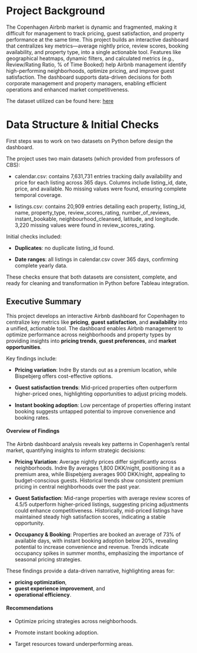 # **Project Background**

The Copenhagen Airbnb market is dynamic and fragmented, making it difficult for management to track pricing, guest satisfaction, and property performance at the same time. This project builds an interactive dashboard that centralizes key metrics—average nightly price, review scores, booking availability, and property type, into a single actionable tool. Features like geographical heatmaps, dynamic filters, and calculated metrics (e.g., Review/Rating Ratio, % of Time Booked) help Airbnb management identify high-performing neighborhoods, optimize pricing, and improve guest satisfaction. The dashboard supports data-driven decisions for both corporate management and property managers, enabling efficient operations and enhanced market competitiveness.




The dataset utilized can be found here: <a href="https://www.kaggle.com/code/saurav9786/rent-price-recommender/input" style="text-decoration: underline;">here</a>


# **Data Structure & Initial Checks**

First steps was to work on two datasets on Python before design the dashboard.

The project uses two main datasets (which provided from professors of CBS):

- calendar.csv: contains 7,631,731 entries tracking daily availability and price for each listing across 365 days. Columns include listing_id, date, price, and available. No missing values were found, ensuring complete temporal coverage.

- listings.csv: contains 20,909 entries detailing each property, listing_id, name, property_type, review_scores_rating, number_of_reviews, instant_bookable, neighbourhood_cleansed, latitude, and longitude. 3,220 missing values were found in review_scores_rating.

Initial checks included:

- **Duplicates**: no duplicate listing_id found.
  
- **Date ranges**: all listings in calendar.csv cover 365 days, confirming complete yearly data.

These checks ensure that both datasets are consistent, complete, and ready for cleaning and transformation in Python before Tableau integration.


## **Executive Summary**

This project develops an interactive Airbnb dashboard for Copenhagen to centralize key metrics like **pricing**, **guest satisfaction**, and **availability** into a unified, actionable tool. The dashboard enables Airbnb management to optimize performance across neighborhoods and property types by providing insights into **pricing trends**, **guest preferences**, and **market opportunities**.

Key findings include:

- **Pricing variation**: Indre By stands out as a premium location, while Bispebjerg offers cost-effective options.

- **Guest satisfaction trends**: Mid-priced properties often outperform higher-priced ones, highlighting opportunities to adjust pricing models.

- **Instant booking adoption**: Low percentage of properties offering instant booking suggests untapped potential to improve convenience and booking rates.


#### **Overview of Findings**

The Airbnb dashboard analysis reveals key patterns in Copenhagen’s rental market, quantifying insights to inform strategic decisions:

- **Pricing Variation**: Average nightly prices differ significantly across neighborhoods. Indre By averages 1,800 DKK/night, positioning it as a premium area, while Bispebjerg averages 900 DKK/night, appealing to budget-conscious guests. Historical trends show consistent premium pricing in central neighborhoods over the past year.

- **Guest Satisfaction**: Mid-range properties with average review scores of 4.5/5 outperform higher-priced listings, suggesting pricing adjustments could enhance competitiveness. Historically, mid-priced listings have maintained steady high satisfaction scores, indicating a stable opportunity.

- **Occupancy & Booking**: Properties are booked an average of 73% of available days, with instant booking adoption below 20%, revealing potential to increase convenience and revenue. Trends indicate occupancy spikes in summer months, emphasizing the importance of seasonal pricing strategies.

These findings provide a data-driven narrative, highlighting areas for:
- **pricing optimization**,
- **guest experience improvement**, and
- **operational efficiency**.


#### **Recommendations**

- Optimize pricing strategies across neighborhoods.

- Promote instant booking adoption.

- Target resources toward underperforming areas.


